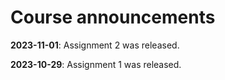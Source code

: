 # Course announcements


**2023-11-01**: Assignment 2 was released. 

**2023-10-29**: Assignment 1 was released. 

